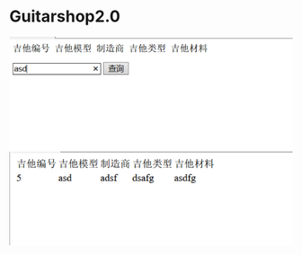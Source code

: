# Guitarshop2.0
<img src="https://github.com/liangshenjing/Guitarshop2.0/blob/master/QQ%E6%88%AA%E5%9B%BE20160602220355.png?raw=true">
<img src="https://github.com/liangshenjing/Guitarshop2.0/blob/master/Y83CIQ%7B%5B2%60M6F1U94GVV_IW.png?raw=true">
